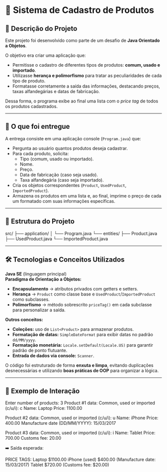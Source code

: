 # 🛒 Sistema de Cadastro de Produtos  

## 📌 Descrição do Projeto  
Este projeto foi desenvolvido como parte de um desafio de **Java Orientado a Objetos**.  

O objetivo era criar uma aplicação que:  
- Permitisse o cadastro de diferentes tipos de produtos: **comum, usado e importado**.  
- Utilizasse **herança e polimorfismo** para tratar as peculiaridades de cada tipo de produto.  
- Formatasse corretamente a saída das informações, destacando preços, taxas alfandegárias e datas de fabricação.  

Dessa forma, o programa exibe ao final uma lista com o *price tag* de todos os produtos cadastrados.  

---

## 🚀 O que foi entregue  
A entrega consiste em uma aplicação console (`Program.java`) que:  
- Pergunta ao usuário quantos produtos deseja cadastrar.  
- Para cada produto, solicita:  
  - Tipo (comum, usado ou importado).  
  - Nome.  
  - Preço.  
  - Data de fabricação (caso seja usado).  
  - Taxa alfandegária (caso seja importado).  
- Cria os objetos correspondentes (`Product`, `UsedProduct`, `ImportedProduct`).  
- Armazena os produtos em uma lista e, ao final, imprime o preço de cada um formatado com suas informações específicas.  

---

## 📂 Estrutura do Projeto  

src/
├── application/
│ └── Program.java
└── entities/
├── Product.java
├── UsedProduct.java
└── ImportedProduct.java


---

## 🛠️ Tecnologias e Conceitos Utilizados  

**Java SE** (linguagem principal)  
**Paradigma de Orientação a Objetos:**  
- **Encapsulamento** → atributos privados com getters e setters.  
- **Herança** → `Product` como classe base e `UsedProduct`/`ImportedProduct` como subclasses.  
- **Polimorfismo** → método sobrescrito `priceTag()` em cada subclasse para personalizar a saída.  

**Outros conceitos:**  
- **Coleções:** uso de `List<Product>` para armazenar produtos.  
- **Formatação de datas:** `SimpleDateFormat` para exibir datas no padrão `dd/MM/yyyy`.  
- **Formatação monetária:** `Locale.setDefault(Locale.US)` para garantir padrão de ponto flutuante.  
- **Entrada de dados via console:** `Scanner`.  

O código foi estruturado de forma **enxuta e limpa**, evitando duplicações desnecessárias e utilizando **boas práticas de OOP** para organizar a lógica.  

---

## 📖 Exemplo de Interação  

Enter number of products: 3
Product #1 data:
Common, used or imported (c/u/i): c
Name: Laptop
Price: 1100.00

Product #2 data:
Common, used or imported (c/u/i): u
Name: iPhone
Price: 400.00
Manufacture date (DD/MM/YYYY): 15/03/2017

Product #3 data:
Common, used or imported (c/u/i): i
Name: Tablet
Price: 700.00
Customs fee: 20.00

➡️ Saída esperada:

PRICE TAGS:
Laptop $1100.00
iPhone (used) $400.00 (Manufacture date: 15/03/2017)
Tablet $720.00 (Customs fee: $20.00)

